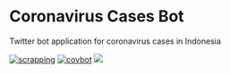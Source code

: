 # Coronavirus Cases Bot

Twitter bot application for coronavirus cases in Indonesia 

[![scrapping](https://github.com/sta562/covid-bot/actions/workflows/scrape.yml/badge.svg)](https://github.com/sta562/covid-bot/actions/workflows/scrape.yml) [![covbot](https://github.com/sta562/covid-bot/actions/workflows/covbot.yml/badge.svg)](https://github.com/sta562/covid-bot/actions/workflows/covbot.yml) [![](https://img.shields.io/badge/Twitter-@alfanp562-white?style=flat&labelColor=blue&logo=Twitter&logoColor=white)](https://twitter.com/alfanp562)